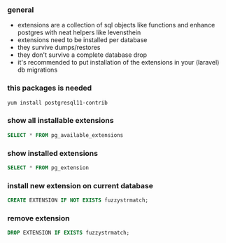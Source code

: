 ### general
- extensions are a collection of sql objects like functions and enhance postgres with neat helpers like levensthein
- extensions need to be installed per database
- they survive dumps/restores
- they don't survive a complete database drop
- it's recommended to put installation of the extensions in your (laravel) db migrations

### this packages is needed
```sh
yum install postgresql11-contrib
```

### show all installable extensions
```sql
SELECT * FROM pg_available_extensions
```

### show installed extensions
```sql
SELECT * FROM pg_extension
```

### install new extension on current database
```sql
CREATE EXTENSION IF NOT EXISTS fuzzystrmatch;
```

### remove extension
```sql
DROP EXTENSION IF EXISTS fuzzystrmatch;
```
